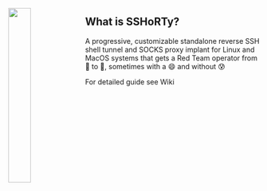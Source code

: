 

<a href="google.com"><img src="https://github.com/dsnezhkov/SSHoRTy/wiki/images/logo.png" width="30%" align="left"></a>


## What is SSHoRTy?

A progressive, customizable standalone reverse SSH shell tunnel and SOCKS proxy implant for Linux and MacOS systems that gets a Red Team operator from :large_blue_circle: to :red_circle:, sometimes with a :smile: and without :cold_sweat:

For detailed guide see Wiki


